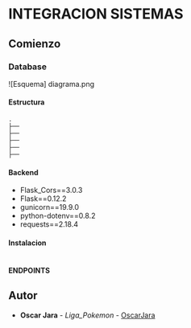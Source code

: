 # INTEGRACION SISTEMAS

## Comienzo


### Database

![Esquema] diagrama.png

#### Estructura

    .
    ├──              
    ├──                      
    ├──               
    ├──              
    ├──                     

#### Backend

- Flask_Cors==3.0.3
- Flask==0.12.2
- gunicorn==19.9.0
- python-dotenv==0.8.2
- requests==2.18.4

#### Instalacion

```
```

#### ENDPOINTS

## Autor

* **Oscar Jara** - *Liga_Pokemon* - [OscarJara](https://github.com/OscarJara/Integracion_sistemas)
